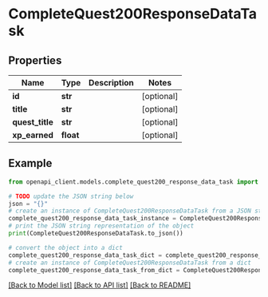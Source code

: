 # CompleteQuest200ResponseDataTask


## Properties

Name | Type | Description | Notes
------------ | ------------- | ------------- | -------------
**id** | **str** |  | [optional] 
**title** | **str** |  | [optional] 
**quest_title** | **str** |  | [optional] 
**xp_earned** | **float** |  | [optional] 

## Example

```python
from openapi_client.models.complete_quest200_response_data_task import CompleteQuest200ResponseDataTask

# TODO update the JSON string below
json = "{}"
# create an instance of CompleteQuest200ResponseDataTask from a JSON string
complete_quest200_response_data_task_instance = CompleteQuest200ResponseDataTask.from_json(json)
# print the JSON string representation of the object
print(CompleteQuest200ResponseDataTask.to_json())

# convert the object into a dict
complete_quest200_response_data_task_dict = complete_quest200_response_data_task_instance.to_dict()
# create an instance of CompleteQuest200ResponseDataTask from a dict
complete_quest200_response_data_task_from_dict = CompleteQuest200ResponseDataTask.from_dict(complete_quest200_response_data_task_dict)
```
[[Back to Model list]](../README.md#documentation-for-models) [[Back to API list]](../README.md#documentation-for-api-endpoints) [[Back to README]](../README.md)


